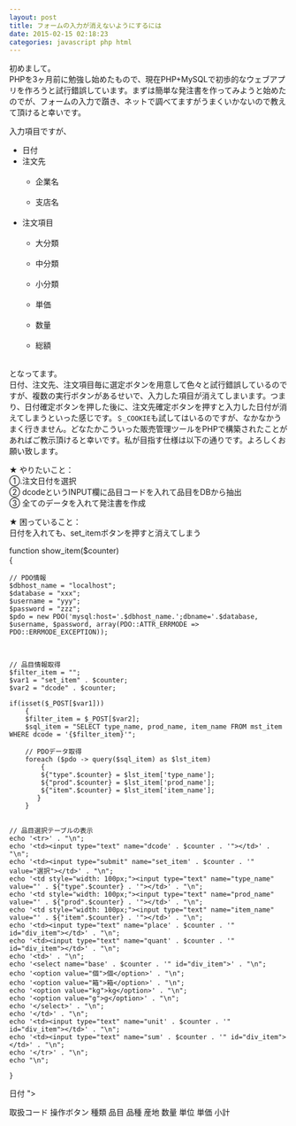 ```yaml
---
layout: post
title: フォームの入力が消えないようにするには
date: 2015-02-15 02:18:23
categories: javascript php html
---
```

<p>初めまして。<br>
PHPを3ヶ月前に勉強し始めたもので、現在PHP+MySQLで初歩的なウェブアプリを作ろうと試行錯誤しています。まずは簡単な発注書を作ってみようと始めたのでが、フォームの入力で躓き、ネットで調べてますがうまくいかないので教えて頂けると幸いです。</p>

<p>入力項目ですが、</p>

<ul>
<li>日付</li>
<li>注文先<br>
<ul><br>
<li>企業名</li><br>
<li>支店名</li><br>
</ul></li>
<li>注文項目<br>
<ul><br>
<li>大分類</li><br>
<li>中分類</li><br>
<li>小分類</li><br>
<li>単価</li><br>
<li>数量</li><br>
<li>総額</li><br>
</ul></li>
</ul>

<p>となってます。<br>
日付、注文先、注文項目毎に選定ボタンを用意して色々と試行錯誤しているのですが、複数の実行ボタンがあるせいで、入力した項目が消えてしまいます。つまり、日付確定ボタンを押した後に、注文先確定ボタンを押すと入力した日付が消えてしまうといった感じです。<code>＄_COOKIE</code>も試してはいるのですが、なかなかうまく行きません。どなたかこういった販売管理ツールをPHPで構築されたことがあればご教示頂けると幸いです。私が目指す仕様は以下の通りです。よろしくお願い致します。</p>

<p>★ やりたいこと：<br>
①.注文日付を選択<br>
② dcodeというINPUT欄に品目コードを入れて品目をDBから抽出<br>
③ 全てのデータを入れて発注書を作成</p>

<p>★ 困っていること：<br>
日付を入れても、set_itemボタンを押すと消えてしまう</p>

<p>function show_item($counter)<br>
    {</p>

<pre><code>// PDO情報
$dbhost_name = "localhost";  
$database = "xxx";      
$username = "yyy";           
$password = "zzz"; 
$pdo = new PDO('mysql:host='.$dbhost_name.';dbname='.$database, $username, $password, array(PDO::ATTR_ERRMODE =&gt; PDO::ERRMODE_EXCEPTION));



// 品目情報取得
$filter_item = "";
$var1 = "set_item" . $counter;
$var2 = "dcode" . $counter;

if(isset($_POST[$var1]))
    {
    $filter_item = $_POST[$var2];
    $sql_item = "SELECT type_name, prod_name, item_name FROM mst_item WHERE dcode = '{$filter_item}'";

    // PDOデータ取得
    foreach ($pdo -&gt; query($sql_item) as $lst_item) 
        {
        ${"type".$counter} = $lst_item['type_name'];
        ${"prod".$counter} = $lst_item['prod_name'];
        ${"item".$counter} = $lst_item['item_name'];
       }
    }


// 品目選択テーブルの表示
echo '&lt;tr&gt;' . "\n";
echo '&lt;td&gt;&lt;input type="text" name="dcode' . $counter . '"&gt;&lt;/td&gt;' . "\n";
echo '&lt;td&gt;&lt;input type="submit" name="set_item' . $counter . '" value="選択"&gt;&lt;/td&gt;' . "\n";
echo '&lt;td style="width: 100px;"&gt;&lt;input type="text" name="type_name" value="' . ${"type".$counter} . '"&gt;&lt;/td&gt;' . "\n";
echo '&lt;td style="width: 100px;"&gt;&lt;input type="text" name="prod_name" value="' . ${"prod".$counter} . '"&gt;&lt;/td&gt;' . "\n";
echo '&lt;td style="width: 100px;"&gt;&lt;input type="text" name="item_name" value="' . ${"item".$counter} . '"&gt;&lt;/td&gt;' . "\n";
echo '&lt;td&gt;&lt;input type="text" name="place' . $counter . '" id="div_item"&gt;&lt;/td&gt;' . "\n";
echo '&lt;td&gt;&lt;input type="text" name="quant' . $counter . '" id="div_item"&gt;&lt;/td&gt;' . "\n";
echo '&lt;td&gt;' . "\n";
echo '&lt;select name="base' . $counter . '" id="div_item"&gt;' . "\n";
echo '&lt;option value="個"&gt;個&lt;/option&gt;' . "\n";
echo '&lt;option value="箱"&gt;箱&lt;/option&gt;' . "\n";
echo '&lt;option value="kg"&gt;kg&lt;/option&gt;' . "\n";
echo '&lt;option value="g"&gt;g&lt;/option&gt;' . "\n";
echo '&lt;/select&gt;' . "\n";
echo '&lt;/td&gt;' . "\n";
echo '&lt;td&gt;&lt;input type="text" name="unit' . $counter . '" id="div_item"&gt;&lt;/td&gt;' . "\n";
echo '&lt;td&gt;&lt;input type="text" name="sum' . $counter . '" id="div_item"&gt;&lt;/td&gt;' . "\n";
echo '&lt;/tr&gt;' . "\n";
echo "\n";

}
</code></pre>






日付
">




取扱コード
操作ボタン
種類
品目
品種
産地
数量
単位
単価
小計










